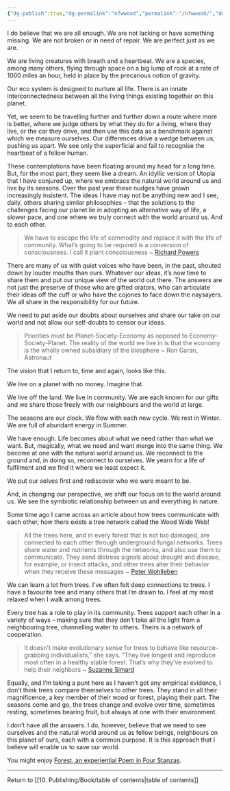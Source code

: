 ```yaml
---
{"dg-publish":true,"dg-permalink":"nfwwood","permalink":"/nfwwood/","dgPassFrontmatter":true}
---
```



I do believe that we are all enough. We are not lacking or have something missing. We are not broken or in need of repair. We are perfect just as we are.

We are living creatures with breath and a heartbeat. We are a species, among many others, flying through space on a big lump of rock at a rate of 1000 miles an hour, held in place by the precarious notion of gravity.

Our eco system is designed to nurture all life. There is an innate interconnectedness between all the living things existing together on this planet.

Yet, we seem to be travelling further and further down a route where more is better, where we judge others by what they do for a living, where they live, or the car they drive, and then use this data as a benchmark against which we measure ourselves. Our differences drive a wedge between us, pushing us apart. We see only the superficial and fail to recognise the heartbeat of a fellow human.

These contemplations have been floating around my head for a long time. But, for the most part, they seem like a dream. An idyllic version of Utopia that I have conjured up, where we embrace the natural world around us and live by its seasons. Over the past year these nudges have grown increasingly insistent. The ideas I have may not be anything new and I see, daily, others sharing similar philosophies – that the solutions to the challenges facing our planet lie in adopting an alternative way of life, a slower pace, and one where we truly connect with the world around us. And to each other.

> We have to escape the life of commodity and replace it with the life of community. What’s going to be required is a conversion of consciousness. I call it plant consciousness ~ [Richard Powers](https://emergencemagazine.org/story/kinship-community-and-consciousness/)

There are many of us with quiet voices who have been, in the past, shouted down by louder mouths than ours. Whatever our ideas, it’s now time to share them and put our unique view of the world out there. The answers are not just the preserve of those who are gifted orators, who can articulate their ideas off the cuff or who have the cojones to face down the naysayers. We all share in the responsibility for our future.

We need to put aside our doubts about ourselves and share our take on our world and not allow our self-doubts to censor our ideas.

> Priorities must be Planet-Society-Economy as opposed to Economy-Society-Planet. The reality of the world we live in is that the economy is the wholly owned subsidiary of the biosphere ~ Ron Garan, Astronaut

The vision that I return to, time and again, looks like this.

We live on a planet with no money. Imagine that.

We live off the land. We live in community. We are each known for our gifts and we share those freely with our neighbours and the world at large.

The seasons are our clock. We flow with each new cycle. We rest in Winter. We are full of abundant energy in Summer.

We have enough. Life becomes about what we need rather than what we want. But, magically, what we need and want merge into the same thing. We become at one with the natural world around us. We reconnect to the ground and, in doing so, reconnect to ourselves. We yearn for a life of fulfilment and we find it where we least expect it.

We put our selves first and rediscover who we were meant to be.

And, in changing our perspective, we shift our focus on to the world around us. We see the symbiotic relationship between us and everything in nature.

Some time ago I came across an article about how trees communicate with each other, how there exists a tree network called the Wood Wide Web!

> All the trees here, and in every forest that is not too damaged, are connected to each other through underground fungal networks. Trees share water and nutrients through the networks, and also use them to communicate. They send distress signals about drought and disease, for example, or insect attacks, and other trees alter their behavior when they receive these messages ~ [Peter Wohlleben](https://www.smithsonianmag.com/science-nature/the-whispering-trees-180968084/)

We can learn a lot from trees. I’ve often felt deep connections to trees. I have a favourite tree and many others that I’m drawn to. I feel at my most relaxed when I walk among trees.

Every tree has a role to play in its community. Trees support each other in a variety of ways – making sure that they don’t take all the light from a neighbouring tree, channelling water to others. Theirs is a network of cooperation.

> It doesn’t make evolutionary sense for trees to behave like resource-grabbing individualists,” she says. “They live longest and reproduce most often in a healthy stable forest. That’s why they’ve evolved to help their neighbors ~ [Suzanne Simard](https://www.smithsonianmag.com/science-nature/the-whispering-trees-180968084/)

Equally, and I’m taking a punt here as I haven’t got any empirical evidence, I don’t think trees compare themselves to other trees. They stand in all their magnificence, a key member of their wood or forest, playing their part. The seasons come and go, the trees change and evolve over time, sometimes resting, sometimes bearing fruit, but always at one with their environment.

I don’t have all the answers. I do, however, believe that we need to see ourselves and the natural world around us as fellow beings, neighbours on this planet of ours, each with a common purpose. It is this approach that I believe will enable us to save our world.

You might enjoy [Forest, an experiential Poem in Four Stanzas](https://emergencemagazine.org/story/forest/).

---

Return to [[10. Publishing/Book/table of contents\|table of contents]]